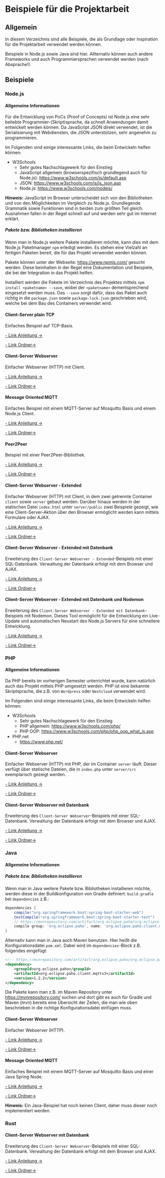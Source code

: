 # Beispiele für die Projektarbeit

## Allgemein

In diesem Verzeichnis sind alle Beispiele, die als Grundlage oder Inspiration für die Projektarbeit verwendet werden können.

Beispiele in Node.js sowie Java sind hier. Allternativ können auch andere Frameworks und auch Programmiersprachen verwendet werden (nach Absprache!).

## Beispiele

### Node.js

#### Allgemeine Informationen

Für die Entwicklung von PoCs (Proof of Concepts) ist Node.js eine sehr beliebte Programmier-(Skript)sprache, da schnell Anwendungen damit entwickelt werden können. Da JavaScript JSON direkt verwendet, ist die Serialisierung mit Webdiensten, die JSON unterstützen, sehr angenehm zu programmieren.

Im Folgenden sind einige interessante Links, die beim Entwickeln helfen können:

 * W3Schools
   * Sehr gutes Nachschlagewerk für den Einstieg
   * JavaScript allgemein (browserspezifisch grundlegend auch für Node.js): https://www.w3schools.com/js/default.asp
   * JSON: https://www.w3schools.com/js/js_json.asp
   * Node.js: https://www.w3schools.com/nodejs/

**Hinweis:** JavaScript im Browser unterscheidet sich von den Bibliotheken und von den Möglichkeiten im Vergleich zu Node.js. Grundlegende Grammatik sowie Funktionen sind in beiden zum größten Teil gleich. Ausnahmen fallen in der Regel schnell auf und werden sehr gut im Internet erklärt.

##### Pakete bzw. Bibliotheken installieren

Wenn man in Node.js weitere Pakete installieren möchte, kann dies mit dem Node.js Paketmanager `npm` erledigt werden. Es stehen eine Vielzahl an fertigen Paketen bereit, die für das Projekt verwendet werden können.

Pakete können unter der Webseite: https://www.npmjs.com/ gesucht werden. Diese beinhalten in der Regel eine Dokumentation und Beispiele, die bei der Integration in das Projekt helfen.

Installiert werden die Pakete im Verzeichnis des Projektes mittels `npm install <paketname> --save`, wobei der `<paketname>` dementsprechend eingesetzt werden muss. Das `--save` sorgt dafür, dass das Paket auch richtig in die `package.json` sowie `package-lock.json` geschrieben wird, welche bei dem Bau des Containers verwendet wird.

#### Client-Server plain TCP

Einfaches Beispiel auf TCP-Basis.

[- Link Anleitung ->](node-plain-tcp/README.md)

[- Link Ordner->](node-plain-tcp/)


#### Client-Server Webserver

Einfacher Webserver (HTTP) mit Client.

[- Link Anleitung ->](node-client-server/README.md)

[- Link Ordner->](node-client-server/)

#### Message Oriented MQTT

Einfaches Beispiel mit einem MQTT-Server auf Mosquitto Basis und einem Node.js Client.

[- Link Anleitung ->](node-mqtt/README.md)

[- Link Ordner->](node-mqtt/)

#### Peer2Peer

Beispiel mit einer Peer2Peer-Bibliothek.

[- Link Anleitung ->](node-p2p/README.md)

[- Link Ordner->](node-p2p/)

#### Client-Server Webserver - Extended

Einfacher Webserver (HTTP) mit Client, in dem zwei getrennte Container `client` sowie `server` gebaut werden. Darüber hinaus werden in der statischen Datei `index.html` unter `server/public` zwei Beispiele gezeigt, wie eine Client-Server-Aktion über den Browser ermöglicht werden kann mittels Formulare oder AJAX.

[- Link Anleitung ->](node-client-server-extended/README.md)

[- Link Ordner->](node-client-server-extended/)

#### Client-Server Webserver - Extended mit Datenbank

Erweiterung des `Client-Server Webserver - Extended`-Beispiels mit einer SQL-Datenbank. Verwaltung der Datenbank erfolgt mit dem Browser und AJAX.

[- Link Anleitung ->](node-client-server-extended-with-database/README.md)

[- Link Ordner->](node-client-server-extended-with-database/)

#### Client-Server Webserver - Extended mit Datenbank und Nodemon

Erweiterung des `Client-Server Webserver - Extended mit Datenbank`-Beispiels mit Nodemon. Dieses Tool ermöglicht für die Entwicklung ein Live-Update und automatischen Neustart des Node.js Servers für eine schnellere Entwicklung.

[- Link Anleitung ->](node-client-server-extended-with-database-nodemon/README.md)

[- Link Ordner->](node-client-server-extended-with-database-nodemon/)

### PHP

#### Allgemeine Informationen

Da PHP bereits im vorherigen Semester unterrichtet wurde, kann natürlich auch das Projekt mittels PHP umgesetzt werden.
PHP ist eine bekannte Skriptsprache, die z.B. von `Wordpress` oder `Nextcloud` verwendet wird.

Im Folgenden sind einige interessante Links, die beim Entwickeln helfen können:

 * W3Schools
   * Sehr gutes Nachschlagewerk für den Einstieg
   * PHP allgemein: https://www.w3schools.com/php/
   * PHP OOP: https://www.w3schools.com/php/php_oop_what_is.asp
 * PHP.net
   * https://www.php.net/

#### Client-Server Webserver

Einfacher Webserver (HTTP) mit PHP, der im Container `server` läuft. Dieser verfügt über statische Dateien, die in `index.php` unter `server/src` exemplarisch gezeigt werden.

[- Link Anleitung ->](php-client-server/README.md)

[- Link Ordner->](php-client-server/)

#### Client-Server Webserver mit Datenbank

Erweiterung des `Client-Server Webserver`-Beispiels mit einer SQL-Datenbank. Verwaltung der Datenbank erfolgt mit dem Browser und AJAX.

[- Link Anleitung ->](php-client-server-with-database/README.md)

[- Link Ordner->](php-client-server-with-database/)

### Java

#### Allgemeine Informationen

##### Pakete bzw. Bibliotheken installieren

Wenn man in Java weitere Pakete bzw. Bibliotheken installieren möchte, werden diese in der Buildkonfiguration von Gradle definiert: `build.gradle` bei `dependencies` z.B.:
```gradle
dependencies {
    compile("org.springframework.boot:spring-boot-starter-web") 
    testCompile("org.springframework.boot:spring-boot-starter-test")
    // https://mvnrepository.com/artifact/org.eclipse.paho/org.eclipse.paho.client.mqttv3
    compile group: 'org.eclipse.paho', name: 'org.eclipse.paho.client.mqttv3', version: '1.2.2'
}
```
Alternativ kann man in Java auch Maven benutzen. Hier heißt die Konfigurationsdatei `pom.xml`. Dabei wird im `dependencies`-Block z.B. folgendes eingefügt:
```xml
<!-- https://mvnrepository.com/artifact/org.eclipse.paho/org.eclipse.paho.client.mqttv3 -->
<dependency>
    <groupId>org.eclipse.paho</groupId>
    <artifactId>org.eclipse.paho.client.mqttv3</artifactId>
    <version>1.2.2</version>
</dependency>
```

Die Pakete kann man z.B. im Maven Repository unter https://mvnrepository.com/ suchen und dort gibt es auch für Gradle und Maven (mvn) bereits eine Übersicht der Zeilen, die man wie oben beschrieben in die richtige Konfigurationsdatei einfügen muss.

#### Client-Server Webserver

Einfacher Webserver (HTTP).

[- Link Anleitung ->](java-spring-server-client-docker/README.md)

[- Link Ordner->](java-spring-server-client-docker/)

#### Message Oriented MQTT

Einfaches Beispiel mit einem MQTT-Server auf Mosquitto Basis und einer Java Spring Node.

[- Link Anleitung ->](java-spring-mqtt/README.md)

[- Link Ordner->](java-spring-mqtt/)

**Hinweis:** Ein Java-Beispiel hat noch keinen Client, daher muss dieser noch implementiert werden.

### Rust

#### Client-Server Webserver mit Datenbank

Erweiterung des `Client-Server Webserver`-Beispiels mit einer SQL-Datenbank. Verwaltung der Datenbank erfolgt mit dem Browser und AJAX.

[- Link Anleitung ->](rust-client-server-with-database/README.md)

[- Link Ordner->](rust-client-server-with-database/)
